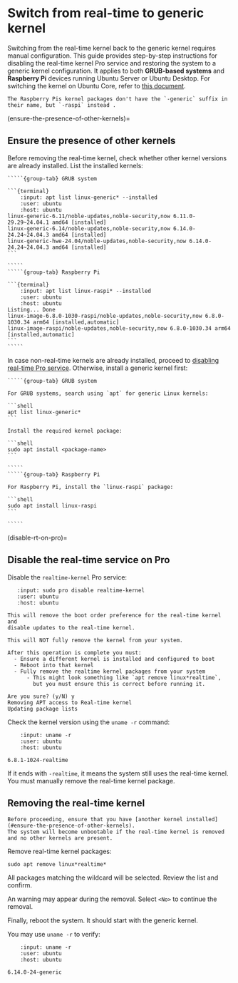 # Switch from real-time to generic kernel

Switching from the real-time kernel back to the generic kernel requires manual configuration.
This guide provides step-by-step instructions for disabling the real-time kernel Pro service and restoring the system to a generic kernel configuration.
It applies to both **GRUB-based systems** and **Raspberry Pi** devices running Ubuntu Server or Ubuntu Desktop.
For switching the kernel on Ubuntu Core, refer to [this document](#uc-install-real-time-kernel).

```{note}
The Raspberry Pis kernel packages don't have the `-generic` suffix in their name, but `-raspi` instead .
```

(ensure-the-presence-of-other-kernels)=
## Ensure the presence of other kernels

Before removing the real-time kernel, check whether other kernel versions are already installed.
List the installed kernels:


``````{tabs}
`````{group-tab} GRUB system

```{terminal}
    :input: apt list linux-generic* --installed
    :user: ubuntu
    :host: ubuntu
linux-generic-6.11/noble-updates,noble-security,now 6.11.0-29.29~24.04.1 amd64 [installed]
linux-generic-6.14/noble-updates,noble-security,now 6.14.0-24.24~24.04.3 amd64 [installed]
linux-generic-hwe-24.04/noble-updates,noble-security,now 6.14.0-24.24~24.04.3 amd64 [installed]
```

`````
`````{group-tab} Raspberry Pi

```{terminal}
    :input: apt list linux-raspi* --installed
    :user: ubuntu
    :host: ubuntu
Listing... Done
linux-image-6.8.0-1030-raspi/noble-updates,noble-security,now 6.8.0-1030.34 arm64 [installed,automatic]
linux-image-raspi/noble-updates,noble-security,now 6.8.0-1030.34 arm64 [installed,automatic]
```
`````
``````

In case non-real-time kernels are already installed, proceed to [disabling real-time Pro service](#disable-rt-on-pro).
Otherwise, install a generic kernel first:

``````{tabs}
`````{group-tab} GRUB system

For GRUB systems, search using `apt` for generic Linux kernels:

```shell
apt list linux-generic*
```

Install the required kernel package:

```shell
sudo apt install <package-name>
```

`````
`````{group-tab} Raspberry Pi

For Raspberry Pi, install the `linux-raspi` package:

```shell
sudo apt install linux-raspi
```

`````
``````

(disable-rt-on-pro)=
## Disable the real-time service on Pro

Disable the `realtime-kernel` Pro service:

```{terminal}
   :input: sudo pro disable realtime-kernel
   :user: ubuntu
   :host: ubuntu

This will remove the boot order preference for the real-time kernel and
disable updates to the real-time kernel.

This will NOT fully remove the kernel from your system.

After this operation is complete you must:
  - Ensure a different kernel is installed and configured to boot
  - Reboot into that kernel
  - Fully remove the realtime kernel packages from your system
      - This might look something like `apt remove linux*realtime`,
        but you must ensure this is correct before running it.

Are you sure? (y/N) y
Removing APT access to Real-time kernel
Updating package lists
```

Check the kernel version using the `uname -r` command:

```{terminal}
    :input: uname -r
    :user: ubuntu
    :host: ubuntu

6.8.1-1024-realtime
```

If it ends with `-realtime`, it means the system still uses the real-time kernel.
You must manually remove the real-time kernel package.


## Removing the real-time kernel

```{danger}
Before proceeding, ensure that you have [another kernel installed](#ensure-the-presence-of-other-kernels).
The system will become unbootable if the real-time kernel is removed and no other kernels are present.
```

Remove real-time kernel packages:

```shell
sudo apt remove linux*realtime*
```

All packages matching the wildcard will be selected.
Review the list and confirm.

An warning may appear during the removal.
Select `<No>` to continue the removal.

Finally, reboot the system.
It should start with the generic kernel.

You may use `uname -r` to verify:

```{terminal}
    :input: uname -r
    :user: ubuntu
    :host: ubuntu

6.14.0-24-generic
```
